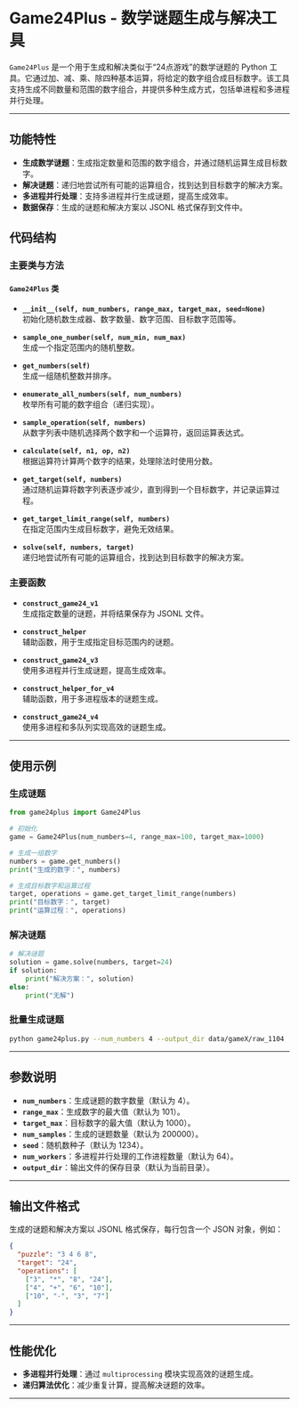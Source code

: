 # Game24Plus - 数学谜题生成与解决工具

`Game24Plus` 是一个用于生成和解决类似于“24点游戏”的数学谜题的 Python 工具。它通过加、减、乘、除四种基本运算，将给定的数字组合成目标数字。该工具支持生成不同数量和范围的数字组合，并提供多种生成方式，包括单进程和多进程并行处理。

---

## 功能特性

- **生成数学谜题**：生成指定数量和范围的数字组合，并通过随机运算生成目标数字。
- **解决谜题**：递归地尝试所有可能的运算组合，找到达到目标数字的解决方案。
- **多进程并行处理**：支持多进程并行生成谜题，提高生成效率。
- **数据保存**：生成的谜题和解决方案以 JSONL 格式保存到文件中。


## 代码结构

### 主要类与方法

#### `Game24Plus` 类

- **`__init__(self, num_numbers, range_max, target_max, seed=None)`**  
  初始化随机数生成器、数字数量、数字范围、目标数字范围等。

- **`sample_one_number(self, num_min, num_max)`**  
  生成一个指定范围内的随机整数。

- **`get_numbers(self)`**  
  生成一组随机整数并排序。

- **`enumerate_all_numbers(self, num_numbers)`**  
  枚举所有可能的数字组合（递归实现）。

- **`sample_operation(self, numbers)`**  
  从数字列表中随机选择两个数字和一个运算符，返回运算表达式。

- **`calculate(self, n1, op, n2)`**  
  根据运算符计算两个数字的结果，处理除法时使用分数。

- **`get_target(self, numbers)`**  
  通过随机运算将数字列表逐步减少，直到得到一个目标数字，并记录运算过程。

- **`get_target_limit_range(self, numbers)`**  
  在指定范围内生成目标数字，避免无效结果。

- **`solve(self, numbers, target)`**  
  递归地尝试所有可能的运算组合，找到达到目标数字的解决方案。

### 主要函数

- **`construct_game24_v1`**  
  生成指定数量的谜题，并将结果保存为 JSONL 文件。

- **`construct_helper`**  
  辅助函数，用于生成指定目标范围内的谜题。

- **`construct_game24_v3`**  
  使用多进程并行生成谜题，提高生成效率。

- **`construct_helper_for_v4`**  
  辅助函数，用于多进程版本的谜题生成。

- **`construct_game24_v4`**  
  使用多进程和多队列实现高效的谜题生成。

---

## 使用示例

### 生成谜题

```python
from game24plus import Game24Plus

# 初始化
game = Game24Plus(num_numbers=4, range_max=100, target_max=1000)

# 生成一组数字
numbers = game.get_numbers()
print("生成的数字：", numbers)

# 生成目标数字和运算过程
target, operations = game.get_target_limit_range(numbers)
print("目标数字：", target)
print("运算过程：", operations)
```

### 解决谜题

```python
# 解决谜题
solution = game.solve(numbers, target=24)
if solution:
    print("解决方案：", solution)
else:
    print("无解")
```

### 批量生成谜题

```bash
python game24plus.py --num_numbers 4 --output_dir data/gameX/raw_1104
```

---

## 参数说明

- **`num_numbers`**：生成谜题的数字数量（默认为 4）。
- **`range_max`**：生成数字的最大值（默认为 101）。
- **`target_max`**：目标数字的最大值（默认为 1000）。
- **`num_samples`**：生成的谜题数量（默认为 200000）。
- **`seed`**：随机数种子（默认为 1234）。
- **`num_workers`**：多进程并行处理的工作进程数量（默认为 64）。
- **`output_dir`**：输出文件的保存目录（默认为当前目录）。

---

## 输出文件格式

生成的谜题和解决方案以 JSONL 格式保存，每行包含一个 JSON 对象，例如：

```json
{
  "puzzle": "3 4 6 8",
  "target": "24",
  "operations": [
    ["3", "*", "8", "24"],
    ["4", "+", "6", "10"],
    ["10", "-", "3", "7"]
  ]
}
```

---

## 性能优化

- **多进程并行处理**：通过 `multiprocessing` 模块实现高效的谜题生成。
- **递归算法优化**：减少重复计算，提高解决谜题的效率。

---